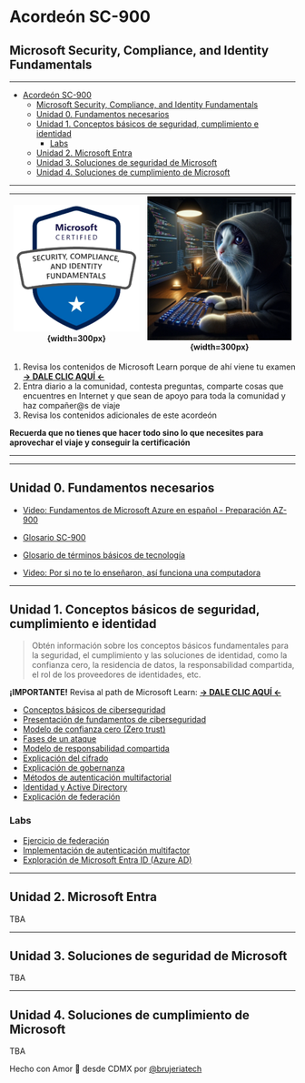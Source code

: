 # Acordeón SC-900
## Microsoft Security, Compliance, and Identity Fundamentals

_________


<!-- TOC -->

- [Acordeón SC-900](#acordeón-sc-900)
  - [Microsoft Security, Compliance, and Identity Fundamentals](#microsoft-security-compliance-and-identity-fundamentals)
  - [Unidad 0. Fundamentos necesarios](#unidad-0-fundamentos-necesarios)
  - [Unidad 1. Conceptos básicos de seguridad, cumplimiento e identidad](#unidad-1-conceptos-básicos-de-seguridad-cumplimiento-e-identidad)
    - [Labs](#labs)
  - [Unidad 2. Microsoft Entra](#unidad-2-microsoft-entra)
  - [Unidad 3. Soluciones de seguridad de Microsoft](#unidad-3-soluciones-de-seguridad-de-microsoft)
  - [Unidad 4. Soluciones de cumplimiento de Microsoft](#unidad-4-soluciones-de-cumplimiento-de-microsoft)

<!-- /TOC -->



_________

| ![Logo SC-900](/imgs/logo_sc900.png){width=300px} | ![Gato Hacker](/imgs/gato-hacker.webp){width=300px} |
|----------|----------|

1. Revisa los contenidos de Microsoft Learn porque de ahí viene tu examen **[-> DALE CLIC AQUÍ <-](https://learn.microsoft.com/es-es/credentials/certifications/exams/sc-900/)**
2. Entra diario a la comunidad, contesta preguntas, comparte cosas que encuentres en Internet y que sean de apoyo para toda la comunidad y haz compañer@s de viaje
3. Revisa los contenidos adicionales de este acordeón

**Recuerda que no tienes que hacer todo sino lo que necesites para aprovechar el viaje y conseguir la certificación**

_________
_________

## Unidad 0. Fundamentos necesarios

- [Video: Fundamentos de Microsoft Azure en español - Preparación AZ-900](https://www.youtube.com/watch?v=rYW75_0RCzU&t=4491s)

- [Glosario SC-900](/docs/glosario.md)
- [Glosario de términos básicos de tecnología](/docs/V2%20Glosario%20de%20términos%20Innovacción.pdf)
- [Video: Por si no te lo enseñaron, así funciona una computadora](https://www.youtube.com/watch?v=QS8tEWTmT1c&t=1412s)

_________

## Unidad 1. Conceptos básicos de seguridad, cumplimiento e identidad

> Obtén información sobre los conceptos básicos fundamentales para la seguridad, el cumplimiento y las soluciones de identidad, como la confianza cero, la residencia de datos, la responsabilidad compartida, el rol de los proveedores de identidades, etc.

**¡IMPORTANTE!** Revisa al path de Microsoft Learn: **[-> DALE CLIC AQUÍ <-](https://learn.microsoft.com/es-es/training/paths/describe-concepts-of-security-compliance-identity/)**

- [Conceptos básicos de ciberseguridad](/docs/conceptos_basicos.md)
- [Presentación de fundamentos de ciberseguridad](/docs/Presentacion%20taller%20ciberseguridad%20básica.pdf)
- [Modelo de confianza cero (Zero trust)](/docs/zero-trust.md)
- [Fases de un ataque]()
- [Modelo de responsabilidad compartida]()
- [Explicación del cifrado]()
- [Explicación de gobernanza]()
- [Métodos de autenticación multifactorial]()
- [Identidad y Active Directory]()
- [Explicación de federación]()

### Labs

- [Ejercicio de federación]()
- [Implementación de autenticación multifactor]()
- [Exploración de Microsoft Entra ID (Azure AD)]()

_________

## Unidad 2. Microsoft Entra

TBA

_________

## Unidad 3. Soluciones de seguridad de Microsoft

TBA

_________

## Unidad 4. Soluciones de cumplimiento de Microsoft

TBA

Hecho con Amor 💖 desde CDMX por [@brujeriatech](https://www.instagram.com/brujeriatech/)